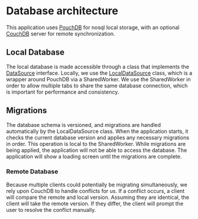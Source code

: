 # Database architecture

This application uses [PouchDB](https://www.pouchdb.com) for nosql local storage, with an optional
[CouchDB](https://couchdb.apache.org/) server for remote synchronization.

## Local Database

The local database is made accessible through a class that implements the [DataSource](../data/DataSource.ts) interface.
Locally, we use the [LocalDataSource](../data/LocalDataSource.ts) class, which is a wrapper around PouchDB via a
SharedWorker. We use the SharedWorker in order to allow multiple tabs to share the same database connection, which is
important for performance and consistency.

## Migrations

The database schema is versioned, and migrations are handled automatically by the LocalDataSource class.
When the application starts, it checks the current database version and applies any necessary migrations in order. This
operation is local to the SharedWorker. While migrations are being applied, the application will not be able to
access the database. The application will show a loading screen until the migrations are complete.

### Remote Database

Because multiple clients could potentially be migrating simultaneously, we rely upon CouchDB to handle conflicts for us.
If a conflict occurs, a client will compare the remote and local version. Assuming they are identical, the client will
take the remote version. If they differ, the client will prompt the user to resolve the conflict manually.